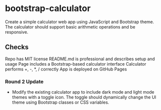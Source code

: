 # bootstrap-calculator

Create a simple calculator web app using JavaScript and Bootstrap theme. The calculator should support basic arithmetic operations and be responsive.

## Checks
Repo has MIT license
README.md is professional and describes setup and usage
Page includes a Bootstrap-based calculator interface
Calculator performs +, -, *, / correctly
App is deployed on GitHub Pages

### Round 2 Update
- Modify the existing calculator app to include dark mode and light mode themes with a toggle icon. The toggle should dynamically change the UI theme using Bootstrap classes or CSS variables.
